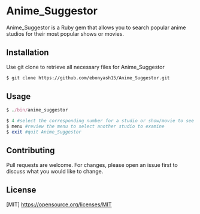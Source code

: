 # Anime_Suggestor

Anime_Suggestor is a Ruby gem that allows you to search popular anime studios for their most popular shows or movies.

## Installation

Use git clone to retrieve all necessary files for Anime_Suggestor

```bash
$ git clone https://github.com/ebonyash15/Anime_Suggestor.git
```

## Usage

```Ruby
$ ./bin/anime_suggestor

$ 4 #select the corresponding number for a studio or show/movie to see more
$ menu #review the menu to select another studio to examine
$ exit #quit Anime_Suggestor

```

## Contributing
Pull requests are welcome. For changes, please open an issue first to discuss what you would like to change.

## License
[MIT] https://opensource.org/licenses/MIT

